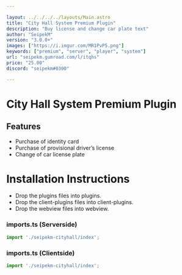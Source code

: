 ```yaml
---

layout: ../../../../layouts/Main.astro
title: "City Hall System Premium Plugin"
description: "Buy license and change car plate text"
author: "SeipekM"
version: "3.0.0+"
images: ["https://i.imgur.com/MR1PvP5.png"]
keywords: ["premium", "server", "player", "system"]
url: "seipekm.gumroad.com/l/itqhs"
price: "25.00"
discord: "seipekm#0300"

---
```


# City Hall System Premium Plugin

## Features
- Purchase of identity card
- Purchase of provisional driver’s license
- Change of car license plate

# Installation Instructions

- Drop the plugins files into plugins.
- Drop the client-plugins files into client-plugins.
- Drop the webview files into webview.

### imports.ts (Serverside)
```ts
import './seipekm-cityhall/index';
```

### imports.ts (Clientside)
```ts
import './seipekm-cityhall/index';
```